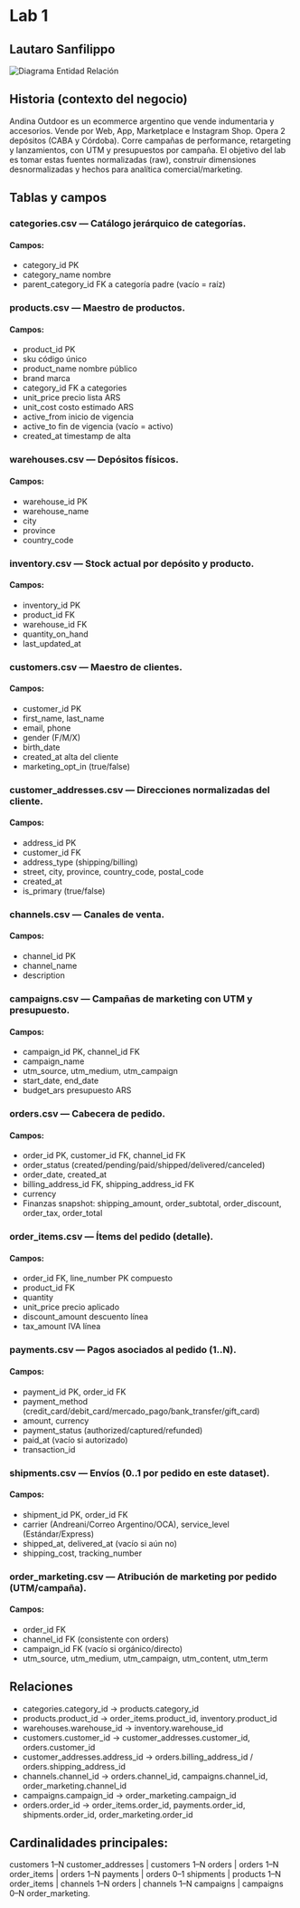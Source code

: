 # Lab 1
## Lautaro Sanfilippo

![Diagrama Entidad Relación](./DER.jpeg)

## Historia (contexto del negocio)

Andina Outdoor es un ecommerce argentino que vende indumentaria y accesorios. Vende por Web, App, Marketplace e Instagram Shop. Opera 2 depósitos (CABA y Córdoba). Corre campañas de performance, retargeting y lanzamientos, con UTM y presupuestos por campaña. El objetivo del lab es tomar estas fuentes normalizadas (raw), construir dimensiones desnormalizadas y hechos para analítica comercial/marketing.

## Tablas y campos

### categories.csv — Catálogo jerárquico de categorías.

#### Campos:

* category_id PK
* category_name nombre
* parent_category_id FK a categoría padre (vacío = raíz)

### products.csv — Maestro de productos.

#### Campos:

* product_id PK
* sku código único
* product_name nombre público
* brand marca
* category_id FK a categories
* unit_price precio lista ARS
* unit_cost costo estimado ARS
* active_from inicio de vigencia
* active_to fin de vigencia (vacío = activo)
* created_at timestamp de alta

### warehouses.csv — Depósitos físicos.

#### Campos:

* warehouse_id PK
* warehouse_name
* city
* province
* country_code

### inventory.csv — Stock actual por depósito y producto.

#### Campos:

* inventory_id PK
* product_id FK
* warehouse_id FK
* quantity_on_hand
* last_updated_at

### customers.csv — Maestro de clientes.

#### Campos:

* customer_id PK
* first_name, last_name
* email, phone
* gender (F/M/X)
* birth_date
* created_at alta del cliente
* marketing_opt_in (true/false)

### customer_addresses.csv — Direcciones normalizadas del cliente.

#### Campos:

* address_id PK
* customer_id FK
* address_type (shipping/billing)
* street, city, province, country_code, postal_code
* created_at
* is_primary (true/false)

### channels.csv — Canales de venta.

#### Campos:

* channel_id PK
* channel_name
* description

### campaigns.csv — Campañas de marketing con UTM y presupuesto.

#### Campos:

* campaign_id PK, channel_id FK
* campaign_name
* utm_source, utm_medium, utm_campaign
* start_date, end_date
* budget_ars presupuesto ARS

### orders.csv — Cabecera de pedido.

#### Campos:

* order_id PK, customer_id FK, channel_id FK
* order_status (created/pending/paid/shipped/delivered/canceled)
* order_date, created_at
* billing_address_id FK, shipping_address_id FK
* currency
* Finanzas snapshot: shipping_amount, order_subtotal, order_discount, order_tax, order_total

### order_items.csv — Ítems del pedido (detalle).

#### Campos:

* order_id FK, line_number PK compuesto
* product_id FK
* quantity
* unit_price precio aplicado
* discount_amount descuento línea
* tax_amount IVA línea

### payments.csv — Pagos asociados al pedido (1..N).

#### Campos:

* payment_id PK, order_id FK
* payment_method (credit_card/debit_card/mercado_pago/bank_transfer/gift_card)
* amount, currency
* payment_status (authorized/captured/refunded)
* paid_at (vacío si autorizado)
* transaction_id

### shipments.csv — Envíos (0..1 por pedido en este dataset).

#### Campos:

* shipment_id PK, order_id FK
* carrier (Andreani/Correo Argentino/OCA), service_level (Estándar/Express)
* shipped_at, delivered_at (vacío si aún no)
* shipping_cost, tracking_number

### order_marketing.csv — Atribución de marketing por pedido (UTM/campaña).

#### Campos:

* order_id FK
* channel_id FK (consistente con orders)
* campaign_id FK (vacío si orgánico/directo)
* utm_source, utm_medium, utm_campaign, utm_content, utm_term

## Relaciones

* categories.category_id → products.category_id
* products.product_id → order_items.product_id, inventory.product_id
* warehouses.warehouse_id → inventory.warehouse_id
* customers.customer_id → customer_addresses.customer_id, orders.customer_id
* customer_addresses.address_id → orders.billing_address_id / orders.shipping_address_id
* channels.channel_id → orders.channel_id, campaigns.channel_id, order_marketing.channel_id
* campaigns.campaign_id → order_marketing.campaign_id
* orders.order_id → order_items.order_id, payments.order_id, shipments.order_id, order_marketing.order_id

## Cardinalidades principales:

customers 1–N customer_addresses | customers 1–N orders | orders 1–N order_items | orders 1–N payments | orders 0–1 shipments | products 1–N order_items | channels 1–N orders | channels 1–N campaigns | campaigns 0–N order_marketing.
